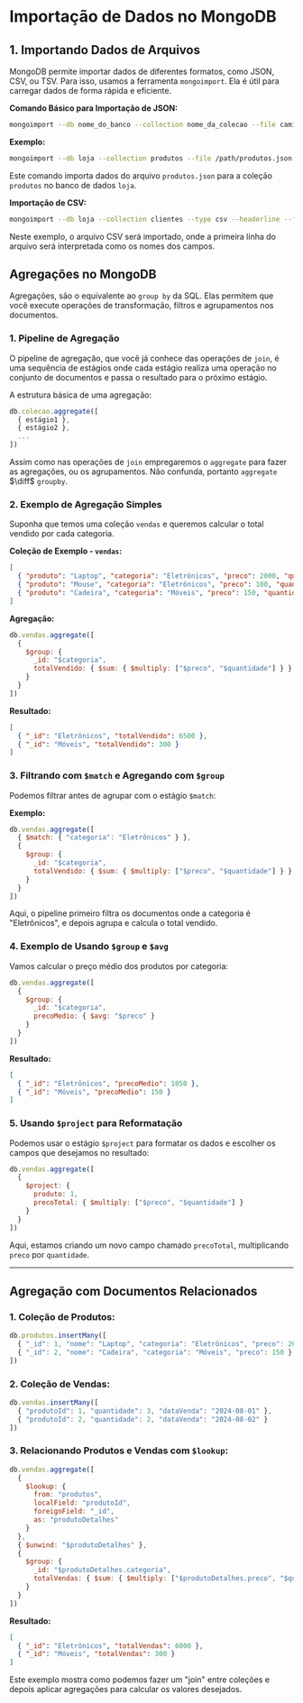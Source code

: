 # Importação de Dados no MongoDB

## 1. **Importando Dados de Arquivos**
MongoDB permite importar dados de diferentes formatos, como JSON, CSV, ou TSV. Para isso, usamos a ferramenta `mongoimport`. 
Ela é útil para carregar dados de forma rápida e eficiente.

**Comando Básico para Importação de JSON:**
```bash
mongoimport --db nome_do_banco --collection nome_da_colecao --file caminho/arquivo.json --jsonArray
```

**Exemplo:**
```bash
mongoimport --db loja --collection produtos --file /path/produtos.json --jsonArray
```

Este comando importa dados do arquivo `produtos.json` para a coleção `produtos` no banco de dados `loja`.

**Importação de CSV:**
```bash
mongoimport --db loja --collection clientes --type csv --headerline --file /path/clientes.csv
```
Neste exemplo, o arquivo CSV será importado, onde a primeira linha do arquivo será interpretada como os nomes dos campos.

## Agregações no MongoDB

Agregações, são o equivalente ao `group by` da SQL. 
Elas permitem que você execute operações de transformação, filtros e agrupamentos nos documentos.

### 1. **Pipeline de Agregação**
O pipeline de agregação, que você já conhece das operações de `join`, é uma sequência de estágios onde cada estágio realiza uma operação no conjunto de documentos 
e passa o resultado para o próximo estágio.

A estrutura básica de uma agregação:
```js
db.colecao.aggregate([
  { estágio1 },
  { estágio2 },
  ...
])
```

Assim como nas operações de `join` empregaremos o `aggregate` para fazer as agregações, ou os agrupamentos. Não confunda, portanto `aggregate` $\diff$ `groupby`.

### 2. **Exemplo de Agregação Simples**
Suponha que temos uma coleção `vendas` e queremos calcular o total vendido por cada categoria.

**Coleção de Exemplo - `vendas`:**
```json
[
  { "produto": "Laptop", "categoria": "Eletrônicos", "preco": 2000, "quantidade": 3 },
  { "produto": "Mouse", "categoria": "Eletrônicos", "preco": 100, "quantidade": 5 },
  { "produto": "Cadeira", "categoria": "Móveis", "preco": 150, "quantidade": 2 }
]
```

**Agregação:**
```js
db.vendas.aggregate([
  {
    $group: {
      _id: "$categoria",
      totalVendido: { $sum: { $multiply: ["$preco", "$quantidade"] } }
    }
  }
])
```

**Resultado:**
```json
[
  { "_id": "Eletrônicos", "totalVendido": 6500 },
  { "_id": "Móveis", "totalVendido": 300 }
]
```

### 3. **Filtrando com `$match` e Agregando com `$group`**
Podemos filtrar antes de agrupar com o estágio `$match`:

**Exemplo:**
```js
db.vendas.aggregate([
  { $match: { "categoria": "Eletrônicos" } },
  {
    $group: {
      _id: "$categoria",
      totalVendido: { $sum: { $multiply: ["$preco", "$quantidade"] } }
    }
  }
])
```
Aqui, o pipeline primeiro filtra os documentos onde a categoria é "Eletrônicos", e depois agrupa e calcula o total vendido.

### 4. **Exemplo de Usando `$group` e `$avg`**
Vamos calcular o preço médio dos produtos por categoria:

```js
db.vendas.aggregate([
  {
    $group: {
      _id: "$categoria",
      precoMedio: { $avg: "$preco" }
    }
  }
])
```

**Resultado:**
```json
[
  { "_id": "Eletrônicos", "precoMedio": 1050 },
  { "_id": "Móveis", "precoMedio": 150 }
]
```

### 5. **Usando `$project` para Reformatação**
Podemos usar o estágio `$project` para formatar os dados e escolher os campos que desejamos no resultado:

```js
db.vendas.aggregate([
  {
    $project: {
      produto: 1,
      precoTotal: { $multiply: ["$preco", "$quantidade"] }
    }
  }
])
```
Aqui, estamos criando um novo campo chamado `precoTotal`, multiplicando `preco` por `quantidade`.

---

## Agregação com Documentos Relacionados

### 1. **Coleção de Produtos:**
```js
db.produtos.insertMany([
  { "_id": 1, "nome": "Laptop", "categoria": "Eletrônicos", "preco": 2000 },
  { "_id": 2, "nome": "Cadeira", "categoria": "Móveis", "preco": 150 }
])
```

### 2. **Coleção de Vendas:**
```js
db.vendas.insertMany([
  { "produtoId": 1, "quantidade": 3, "dataVenda": "2024-08-01" },
  { "produtoId": 2, "quantidade": 2, "dataVenda": "2024-08-02" }
])
```

### 3. **Relacionando Produtos e Vendas com `$lookup`:**
```js
db.vendas.aggregate([
  {
    $lookup: {
      from: "produtos",
      localField: "produtoId",
      foreignField: "_id",
      as: "produtoDetalhes"
    }
  },
  { $unwind: "$produtoDetalhes" },
  {
    $group: {
      _id: "$produtoDetalhes.categoria",
      totalVendas: { $sum: { $multiply: ["$produtoDetalhes.preco", "$quantidade"] } }
    }
  }
])
```

**Resultado:**
```json
[
  { "_id": "Eletrônicos", "totalVendas": 6000 },
  { "_id": "Móveis", "totalVendas": 300 }
]
```

Este exemplo mostra como podemos fazer um "join" entre coleções e depois aplicar agregações para calcular os valores desejados.

